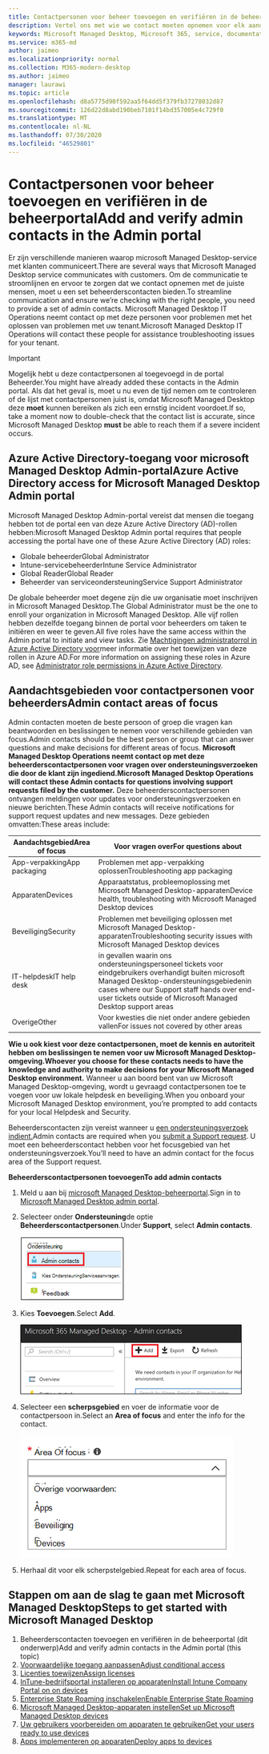 ```yaml
---
title: Contactpersonen voor beheer toevoegen en verifiëren in de beheerportal
description: Vertel ons met wie we contact moeten opnemen voor elk aandachtsgebied.
keywords: Microsoft Managed Desktop, Microsoft 365, service, documentatie
ms.service: m365-md
author: jaimeo
ms.localizationpriority: normal
ms.collection: M365-modern-desktop
ms.author: jaimeo
manager: laurawi
ms.topic: article
ms.openlocfilehash: d8a5775d90f592aa5f64dd5f379fb37278032d87
ms.sourcegitcommit: 126d22d8abd190beb7101f14bd357005e4c729f0
ms.translationtype: MT
ms.contentlocale: nl-NL
ms.lasthandoff: 07/30/2020
ms.locfileid: "46529801"
---
```

# <a name="add-and-verify-admin-contacts-in-the-admin-portal"></a><span data-ttu-id="c32c0-104">Contactpersonen voor beheer toevoegen en verifiëren in de beheerportal</span><span class="sxs-lookup"><span data-stu-id="c32c0-104">Add and verify admin contacts in the Admin portal</span></span>

<span data-ttu-id="c32c0-105">Er zijn verschillende manieren waarop microsoft Managed Desktop-service met klanten communiceert.</span><span class="sxs-lookup"><span data-stu-id="c32c0-105">There are several ways that Microsoft Managed Desktop service communicates with customers.</span></span> <span data-ttu-id="c32c0-106">Om de communicatie te stroomlijnen en ervoor te zorgen dat we contact opnemen met de juiste mensen, moet u een set beheerderscontacten bieden.</span><span class="sxs-lookup"><span data-stu-id="c32c0-106">To streamline communication and ensure we’re checking with the right people, you need to provide a set of admin contacts.</span></span> <span data-ttu-id="c32c0-107">Microsoft Managed Desktop IT Operations neemt contact op met deze personen voor problemen met het oplossen van problemen met uw tenant.</span><span class="sxs-lookup"><span data-stu-id="c32c0-107">Microsoft Managed Desktop IT Operations will contact these people for assistance troubleshooting issues for your tenant.</span></span>

> [!IMPORTANT]
> <span data-ttu-id="c32c0-108">Mogelijk hebt u deze contactpersonen al toegevoegd in de portal Beheerder.</span><span class="sxs-lookup"><span data-stu-id="c32c0-108">You might have already added these contacts in the Admin portal.</span></span> <span data-ttu-id="c32c0-109">Als dat het geval is, moet u nu even de tijd nemen om te controleren of de lijst met contactpersonen juist is, omdat Microsoft Managed Desktop deze **moet** kunnen bereiken als zich een ernstig incident voordoet.</span><span class="sxs-lookup"><span data-stu-id="c32c0-109">If so, take a moment now to double-check that the contact list is accurate, since Microsoft Managed Desktop **must** be able to reach them if a severe incident occurs.</span></span>

## <a name="azure-active-directory-access-for-microsoft-managed-desktop-admin-portal"></a><span data-ttu-id="c32c0-110">Azure Active Directory-toegang voor microsoft Managed Desktop Admin-portal</span><span class="sxs-lookup"><span data-stu-id="c32c0-110">Azure Active Directory access for Microsoft Managed Desktop Admin portal</span></span>

<span data-ttu-id="c32c0-111">Microsoft Managed Desktop Admin-portal vereist dat mensen die toegang hebben tot de portal een van deze Azure Active Directory (AD)-rollen hebben:</span><span class="sxs-lookup"><span data-stu-id="c32c0-111">Microsoft Managed Desktop Admin portal requires that people accessing the portal have one of these Azure Active Directory (AD) roles:</span></span>
- <span data-ttu-id="c32c0-112">Globale beheerder</span><span class="sxs-lookup"><span data-stu-id="c32c0-112">Global Administrator</span></span>
- <span data-ttu-id="c32c0-113">Intune-servicebeheerder</span><span class="sxs-lookup"><span data-stu-id="c32c0-113">Intune Service Administrator</span></span>
- <span data-ttu-id="c32c0-114">Global Reader</span><span class="sxs-lookup"><span data-stu-id="c32c0-114">Global Reader</span></span>
- <span data-ttu-id="c32c0-115">Beheerder van serviceondersteuning</span><span class="sxs-lookup"><span data-stu-id="c32c0-115">Service Support Administrator</span></span>

<span data-ttu-id="c32c0-116">De globale beheerder moet degene zijn die uw organisatie moet inschrijven in Microsoft Managed Desktop.</span><span class="sxs-lookup"><span data-stu-id="c32c0-116">The Global Administrator must be the one to enroll your organization in Microsoft Managed Desktop.</span></span> <span data-ttu-id="c32c0-117">Alle vijf rollen hebben dezelfde toegang binnen de portal voor beheerders om taken te initiëren en weer te geven.</span><span class="sxs-lookup"><span data-stu-id="c32c0-117">All five roles have the same access within the Admin portal to initiate and view tasks.</span></span> <span data-ttu-id="c32c0-118">Zie [Machtigingen administratorrol in Azure Active Directory voor](https://docs.microsoft.com/azure/active-directory/users-groups-roles/directory-assign-admin-roles)meer informatie over het toewijzen van deze rollen in Azure AD.</span><span class="sxs-lookup"><span data-stu-id="c32c0-118">For more information on assigning these roles in Azure AD, see [Administrator role permissions in Azure Active Directory](https://docs.microsoft.com/azure/active-directory/users-groups-roles/directory-assign-admin-roles).</span></span> 

## <a name="admin-contact-areas-of-focus"></a><span data-ttu-id="c32c0-119">Aandachtsgebieden voor contactpersonen voor beheerders</span><span class="sxs-lookup"><span data-stu-id="c32c0-119">Admin contact areas of focus</span></span>

<span data-ttu-id="c32c0-120">Admin contacten moeten de beste persoon of groep die vragen kan beantwoorden en beslissingen te nemen voor verschillende gebieden van focus.</span><span class="sxs-lookup"><span data-stu-id="c32c0-120">Admin contacts should be the best person or group that can answer questions and make decisions for different areas of focus.</span></span> <span data-ttu-id="c32c0-121">**Microsoft Managed Desktop Operations neemt contact op met deze beheerderscontactpersonen voor vragen over ondersteuningsverzoeken die door de klant zijn ingediend.**</span><span class="sxs-lookup"><span data-stu-id="c32c0-121">**Microsoft Managed Desktop Operations will contact these Admin contacts for questions involving support requests filed by the customer.**</span></span> <span data-ttu-id="c32c0-122">Deze beheerderscontactpersonen ontvangen meldingen voor updates voor ondersteuningsverzoeken en nieuwe berichten.</span><span class="sxs-lookup"><span data-stu-id="c32c0-122">These Admin contacts will receive notifications for support request updates and new messages.</span></span> <span data-ttu-id="c32c0-123">Deze gebieden omvatten:</span><span class="sxs-lookup"><span data-stu-id="c32c0-123">These areas include:</span></span>

<span data-ttu-id="c32c0-124">Aandachtsgebied</span><span class="sxs-lookup"><span data-stu-id="c32c0-124">Area of focus</span></span> | <span data-ttu-id="c32c0-125">Voor vragen over</span><span class="sxs-lookup"><span data-stu-id="c32c0-125">For questions about</span></span>
--- | ---
<span data-ttu-id="c32c0-126">App-verpakking</span><span class="sxs-lookup"><span data-stu-id="c32c0-126">App packaging</span></span> | <span data-ttu-id="c32c0-127">Problemen met app-verpakking oplossen</span><span class="sxs-lookup"><span data-stu-id="c32c0-127">Troubleshooting app packaging</span></span>
<span data-ttu-id="c32c0-128">Apparaten</span><span class="sxs-lookup"><span data-stu-id="c32c0-128">Devices</span></span> | <span data-ttu-id="c32c0-129">Apparaatstatus, probleemoplossing met Microsoft Managed Desktop-apparaten</span><span class="sxs-lookup"><span data-stu-id="c32c0-129">Device health, troubleshooting with Microsoft Managed Desktop devices</span></span>
<span data-ttu-id="c32c0-130">Beveiliging</span><span class="sxs-lookup"><span data-stu-id="c32c0-130">Security</span></span> | <span data-ttu-id="c32c0-131">Problemen met beveiliging oplossen met Microsoft Managed Desktop-apparaten</span><span class="sxs-lookup"><span data-stu-id="c32c0-131">Troubleshooting security issues with Microsoft Managed Desktop devices</span></span>
<span data-ttu-id="c32c0-132">IT-helpdesk</span><span class="sxs-lookup"><span data-stu-id="c32c0-132">IT help desk</span></span> | <span data-ttu-id="c32c0-133">in gevallen waarin ons ondersteuningspersoneel tickets voor eindgebruikers overhandigt buiten microsoft Managed Desktop-ondersteuningsgebieden</span><span class="sxs-lookup"><span data-stu-id="c32c0-133">in cases where our Support staff hands over end-user tickets outside of Microsoft Managed Desktop support areas</span></span> 
<span data-ttu-id="c32c0-134">Overige</span><span class="sxs-lookup"><span data-stu-id="c32c0-134">Other</span></span> | <span data-ttu-id="c32c0-135">Voor kwesties die niet onder andere gebieden vallen</span><span class="sxs-lookup"><span data-stu-id="c32c0-135">For issues not covered by other areas</span></span>

<span data-ttu-id="c32c0-136">**Wie u ook kiest voor deze contactpersonen, moet de kennis en autoriteit hebben om beslissingen te nemen voor uw Microsoft Managed Desktop-omgeving.**</span><span class="sxs-lookup"><span data-stu-id="c32c0-136">**Whoever you choose for these contacts needs to have the knowledge and authority to make decisions for your Microsoft Managed Desktop environment.**</span></span> <span data-ttu-id="c32c0-137">Wanneer u aan boord bent van uw Microsoft Managed Desktop-omgeving, wordt u gevraagd contactpersonen toe te voegen voor uw lokale helpdesk en beveiliging.</span><span class="sxs-lookup"><span data-stu-id="c32c0-137">When you onboard your Microsoft Managed Desktop environment, you’re prompted to add contacts for your local Helpdesk and Security.</span></span> 

<span data-ttu-id="c32c0-138">Beheerderscontacten zijn vereist wanneer u [een ondersteuningsverzoek indient.](../service-description/support.md)</span><span class="sxs-lookup"><span data-stu-id="c32c0-138">Admin contacts are required when you [submit a Support request](../service-description/support.md).</span></span> <span data-ttu-id="c32c0-139">U moet een beheerderscontact hebben voor het focusgebied van het ondersteuningsverzoek.</span><span class="sxs-lookup"><span data-stu-id="c32c0-139">You’ll need to have an admin contact for the focus area of the Support request.</span></span> 

<span data-ttu-id="c32c0-140">**Beheerderscontactpersonen toevoegen**</span><span class="sxs-lookup"><span data-stu-id="c32c0-140">**To add admin contacts**</span></span>

1.  <span data-ttu-id="c32c0-141">Meld u aan bij [microsoft Managed Desktop-beheerportal](https://aka.ms/mwaasportal).</span><span class="sxs-lookup"><span data-stu-id="c32c0-141">Sign in to [Microsoft Managed Desktop admin portal](https://aka.ms/mwaasportal).</span></span> 

2.  <span data-ttu-id="c32c0-142">Selecteer onder **Ondersteuning**de optie **Beheerderscontactpersonen**.</span><span class="sxs-lookup"><span data-stu-id="c32c0-142">Under **Support**, select **Admin contacts**.</span></span> 

    ![Ondersteuningsmenu, Beheerderscontacten in de buurt van de bovenbovenhoek geselecteerd](../../media/admincontacts.png)

3. <span data-ttu-id="c32c0-144">Kies **Toevoegen**.</span><span class="sxs-lookup"><span data-stu-id="c32c0-144">Select **Add**.</span></span>

    ![Admin portal, Knop Toevoegen, links van Exporteren en Vernieuwen](../../media/adminadd.png)

4.  <span data-ttu-id="c32c0-146">Selecteer een **scherpsgebied** en voer de informatie voor de contactpersoon in.</span><span class="sxs-lookup"><span data-stu-id="c32c0-146">Select an **Area of focus** and enter the info for the contact.</span></span> 

    ![de lijst met aandachtsgebieden, zoals Andere, Apps en Beveiliging](../../media/areaoffocus.png)

5. <span data-ttu-id="c32c0-148">Herhaal dit voor elk scherpstelgebied.</span><span class="sxs-lookup"><span data-stu-id="c32c0-148">Repeat for each area of focus.</span></span> 

## <a name="steps-to-get-started-with-microsoft-managed-desktop"></a><span data-ttu-id="c32c0-149">Stappen om aan de slag te gaan met Microsoft Managed Desktop</span><span class="sxs-lookup"><span data-stu-id="c32c0-149">Steps to get started with Microsoft Managed Desktop</span></span>

1. <span data-ttu-id="c32c0-150">Beheerderscontacten toevoegen en verifiëren in de beheerportal (dit onderwerp)</span><span class="sxs-lookup"><span data-stu-id="c32c0-150">Add and verify admin contacts in the Admin portal (this topic)</span></span>
2. [<span data-ttu-id="c32c0-151">Voorwaardelijke toegang aanpassen</span><span class="sxs-lookup"><span data-stu-id="c32c0-151">Adjust conditional access</span></span>](conditional-access.md)
3. [<span data-ttu-id="c32c0-152">Licenties toewijzen</span><span class="sxs-lookup"><span data-stu-id="c32c0-152">Assign licenses</span></span>](assign-licenses.md)
4. [<span data-ttu-id="c32c0-153">InTune-bedrijfsportal installeren op apparaten</span><span class="sxs-lookup"><span data-stu-id="c32c0-153">Install Intune Company Portal on on devices</span></span>](company-portal.md)
5. [<span data-ttu-id="c32c0-154">Enterprise State Roaming inschakelen</span><span class="sxs-lookup"><span data-stu-id="c32c0-154">Enable Enterprise State Roaming</span></span>](enterprise-state-roaming.md)
6. [<span data-ttu-id="c32c0-155">Microsoft Managed Desktop-apparaten instellen</span><span class="sxs-lookup"><span data-stu-id="c32c0-155">Set up Microsoft Managed Desktop devices</span></span>](set-up-devices.md)
7. [<span data-ttu-id="c32c0-156">Uw gebruikers voorbereiden om apparaten te gebruiken</span><span class="sxs-lookup"><span data-stu-id="c32c0-156">Get your users ready to use devices</span></span>](get-started-devices.md)
8. [<span data-ttu-id="c32c0-157">Apps implementeren op apparaten</span><span class="sxs-lookup"><span data-stu-id="c32c0-157">Deploy apps to devices</span></span>](deploy-apps.md)
